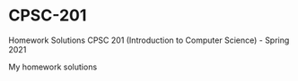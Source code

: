 # CPSC-201
Homework Solutions CPSC 201 (Introduction to Computer Science) - Spring 2021

My homework solutions 
